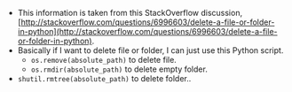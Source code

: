 * This information is taken from this StackOverflow discussion, [http://stackoverflow.com/questions/6996603/delete-a-file-or-folder-in-python](http://stackoverflow.com/questions/6996603/delete-a-file-or-folder-in-python).
* Basically if I want to delete file or folder, I can just use this Python script.
	* `os.remove(absolute_path)` to delete file.
	* `os.rmdir(absolute_path)` to delete empty folder.
* `shutil.rmtree(absolute_path)` to delete folder..